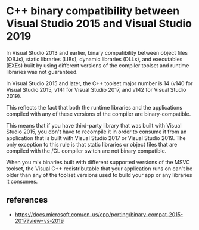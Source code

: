# C++ binary compatibility between Visual Studio 2015 and Visual Studio 2019

In Visual Studio 2013 and earlier, binary compatibility between object files (OBJs), static libraries (LIBs), dynamic libraries (DLLs), and executables (EXEs) built by using different versions of the compiler toolset and runtime libraries was not guaranteed. 

In Visual Studio 2015 and later, the C++ toolset major number is 14 (v140 for Visual Studio 2015, v141 for Visual Studio 2017, and v142 for Visual Studio 2019). 

This reflects the fact that both the runtime libraries and the applications compiled with any of these versions of the compiler are binary-compatible. 

This means that if you have third-party library that was built with Visual Studio 2015, you don't have to recompile it in order to consume it from an application that is built with Visual Studio 2017 or Visual Studio 2019. 
The only exception to this rule is that static libraries or object files that are compiled with the /GL compiler switch are not binary compatible.

When you mix binaries built with different supported versions of the MSVC toolset, the Visual C++ redistributable that your application runs on can't be older than any of the toolset versions used to build your app or any libraries it consumes.

## references
* https://docs.microsoft.com/en-us/cpp/porting/binary-compat-2015-2017?view=vs-2019
